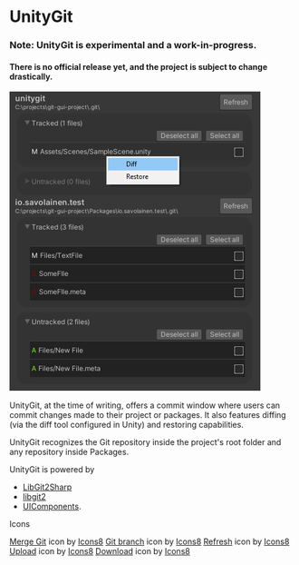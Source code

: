 # UnityGit

### Note: UnityGit is experimental and a work-in-progress.
#### There is no official release yet, and the project is subject to change drastically.

![img.png](img.png)

UnityGit, at the time of writing, offers a commit window where users can commit changes made
to their project or packages. It also features diffing (via the diff tool configured in Unity)
and restoring capabilities.

UnityGit recognizes the Git repository inside the project's root folder and any repository
inside Packages.

UnityGit is powered by

- [LibGit2Sharp](https://github.com/libgit2/libgit2sharp)
- [libgit2](http://libgit2.github.com/)
- [UIComponents](https://github.com/jonisavo/uicomponents).

Icons

<a target="_blank" href="https://icons8.com/icon/120699/merge-git">Merge Git</a> icon by <a target="_blank" href="https://icons8.com">Icons8</a>
<a target="_blank" href="https://icons8.com/icon/g5xE4eaXvJuI/git-branch">Git branch</a> icon by <a target="_blank" href="https://icons8.com">Icons8</a>
<a target="_blank" href="https://icons8.com/icon/59872/refresh">Refresh</a> icon by <a target="_blank" href="https://icons8.com">Icons8</a>
<a target="_blank" href="https://icons8.com/icon/83225/upload">Upload</a> icon by <a target="_blank" href="https://icons8.com">Icons8</a>
<a target="_blank" href="https://icons8.com/icon/83159/download">Download</a> icon by <a target="_blank" href="https://icons8.com">Icons8</a>

